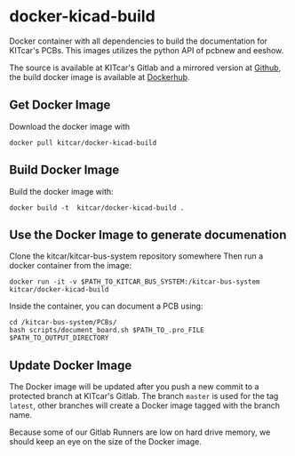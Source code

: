 # docker-kicad-build
Docker container with all dependencies to build the documentation for KITcar's PCBs.
This images utilizes the python API of pcbnew and eeshow.

The source is available at KITcar's Gitlab and a mirrored version at
[Github](https://github.com/KITcar-Team/docker-kicad-build), the build docker
image is available at
[Dockerhub](https://hub.docker.com/r/kitcar/docker-kicad-build/).


## Get Docker Image

Download the docker image with

```
docker pull kitcar/docker-kicad-build
```


## Build Docker Image

Build the docker image with:

```
docker build -t  kitcar/docker-kicad-build .
```


## Use the Docker Image to generate documenation

Clone the kitcar/kitcar-bus-system repository somewhere
Then run a docker container from the image:

```
docker run -it -v $PATH_TO_KITCAR_BUS_SYSTEM:/kitcar-bus-system kitcar/docker-kicad-build
```

Inside the container, you can document a PCB using:

```
cd /kitcar-bus-system/PCBs/
bash scripts/document_board.sh $PATH_TO_.pro_FILE $PATH_TO_OUTPUT_DIRECTORY 
```


## Update Docker Image

The Docker image will be updated after you push a new commit to a protected
branch at KITcar's Gitlab. The branch `master` is used for the tag `latest`,
other branches will create a Docker image tagged with the branch name.

Because some of our Gitlab Runners are low on hard drive memory, we should keep
an eye on the size of the Docker image.

